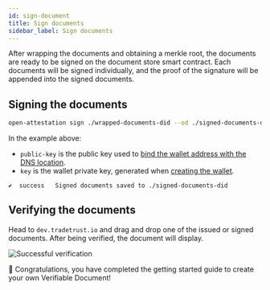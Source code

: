 ```yaml
---
id: sign-document
title: Sign documents
sidebar_label: Sign documents
---
```


After wrapping the documents and obtaining a merkle root, the documents are ready to be signed on the document store smart contract. Each documents will be signed individually, and the proof of the signature will be appended into the signed documents.

## Signing the documents

```bash
open-attestation sign ./wrapped-documents-did --od ./signed-documents-did --public-key did:ethr:0xaCc51f664D647C9928196c4e33D46fd98FDaA91D#controller --key 0x7b227ac59116f3eeb2b265422cf3cbfbd244c525961fb297eb52153ec62aa845
```

In the example above:

- `public-key` is the public key used to [bind the wallet address with the DNS location](/docs/did-section/dns).
- `key` is the wallet private key, generated when [creating the wallet](/docs/did-section/create).

```text
✔  success   Signed documents saved to ./signed-documents-did
```

## Verifying the documents

Head to `dev.tradetrust.io` and drag and drop one of the issued or signed documents. After being verified, the document will display.

![Successful verification](/docs/integrator-section/verifiable-document/ethereum/signing-document/verifying.png)

🎉 Congratulations, you have completed the getting started guide to create your own Verifiable Document!
